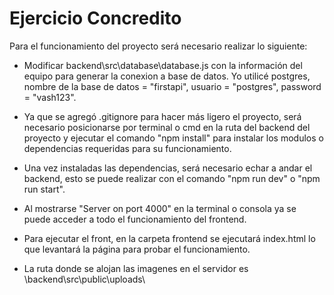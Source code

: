 # Ejercicio Concredito

Para el funcionamiento del proyecto será necesario realizar lo siguiente:

- Modificar backend\src\database\database.js con la información del equipo para generar la conexion a base de datos. Yo utilicé postgres, nombre de la base de datos = "firstapi", usuario = "postgres", password = "vash123".

- Ya que se agregó .gitignore para hacer más ligero el proyecto, será necesario posicionarse por terminal o cmd en la ruta del backend del proyecto y ejecutar el comando "npm install" para instalar los modulos o dependencias requeridas para su funcionamiento.

- Una vez instaladas las dependencias, será necesario echar a andar el backend, esto se puede realizar con el comando "npm run dev" o "npm run start".

- Al mostrarse "Server on port 4000" en la terminal o consola ya se puede acceder a todo el funcionamiento del frontend.

- Para ejecutar el front, en la carpeta frontend se ejecutará index.html lo que levantará la página para probar el funcionamiento.

- La ruta donde se alojan las imagenes en el servidor es \backend\src\public\uploads\